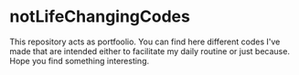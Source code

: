 # notLifeChangingCodes
This repository acts as portfoolio. You can find here different codes I've made that are intended either to facilitate my daily routine or just because.
Hope you find something interesting.
